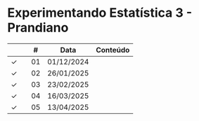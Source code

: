 # Experimentando Estatística 3 - Prandiano



|  |  | # | Data | Conteúdo |
|:---:|:---:|:---:|:---:|:---|
| &check; |  | 01 | 01/12/2024 |  |
| &check; |  | 02 | 26/01/2025 |  |
| &check; |  | 03 | 23/02/2025 |  |
| &check; |  | 04 | 16/03/2025 |  |
| &check; |  | 05 | 13/04/2025 |  |